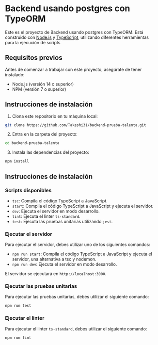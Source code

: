 # Backend usando postgres con TypeORM

Este es el proyecto de Backend usando postgres con TypeORM. Está construido con [Node.js](https://nodejs.org/) y [TypeScript](https://www.typescriptlang.org/), utilizando diferentes herramientas para la ejecución de scripts.

## Requisitos previos

Antes de comenzar a trabajar con este proyecto, asegúrate de tener instalado:

- Node.js (versión 14 o superior)
- NPM (versión 7 o superior)

## Instrucciones de instalación

1. Clona este repositorio en tu máquina local:

  ```bash
  git clone https://github.com/Takeshi31/backend-prueba-talenta.git
  ```

2. Entra en la carpeta del proyecto:

  ```bash
  cd backend-prueba-talenta
  ```

3. Instala las dependencias del proyecto:

  ```bash
  npm install
  ```

## Instrucciones de instalación

### Scripts disponibles

* `tsc`: Compila el código TypeScript a JavaScript.
* `start`: Compila el código TypeScript a JavaScript y ejecuta el servidor.
* `dev`: Ejecuta el servidor en modo desarrollo.
* `lint`: Ejecuta el linter `ts-standard`.
* `test`: Ejecuta las pruebas unitarias utilizando `jest`.

### Ejecutar el servidor

Para ejecutar el servidor, debes utilizar uno de los siguientes comandos:

* `npm run start`: Compila el código TypeScript a JavaScript y ejecuta el servidor, una alternativa a tsc y nodemon.
* `npm run dev`: Ejecuta el servidor en modo desarrollo.

El servidor se ejecutará en `http://localhost:3000`.

### Ejecutar las pruebas unitarias

Para ejecutar las pruebas unitarias, debes utilizar el siguiente comando:
  
  ```bash
  npm run test
  ```

### Ejecutar el linter
Para ejecutar el linter `ts-standard`, debes utilizar el siguiente comando:

  ```bash
  npm run lint
  ```
